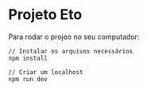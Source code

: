 # Projeto Eto

Para rodar o projeo no seu computador:

```
// Instalar os arquivos necessários
npm install

// Criar um localhost
npm run dev
```
